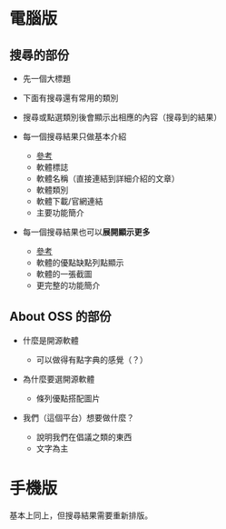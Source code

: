 # 電腦版

## 搜尋的部份

* 先一個大標題

* 下面有搜尋還有常用的類別

* 搜尋或點選類別後會顯示出相應的內容（搜尋到的結果）

* 每一個搜尋結果只做基本介紹
    * [參考](https://www.evertop.com.tw/p/412-1000-105.php)
    * 軟體標誌
    * 軟體名稱（直接連結到詳細介紹的文章）
    * 軟體類別
    * 軟體下載/官網連結
    * 主要功能簡介

* 每一個搜尋結果也可以**展開顯示更多**
    * [參考](https://alternativeto.net/browse/search/?q=olive)
    * 軟體的優點缺點列點顯示
    * 軟體的一張截圖
    * 更完整的功能簡介

## About OSS 的部份

* 什麼是開源軟體
    * 可以做得有點字典的感覺（？）

* 為什麼要選開源軟體
    * 條列優點搭配圖片

* 我們（這個平台）想要做什麼？
    * 說明我們在倡議之類的東西
    * 文字為主


# 手機版

基本上同上，但搜尋結果需要重新排版。
